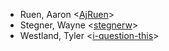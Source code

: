 - Ruen, Aaron <[AjRuen](https://github.com/AjRuen)>
- Stegner, Wayne <[stegnerw](https://github.com/stegnerw)>
- Westland, Tyler <[i-question-this](https://github.com/i-question-this)>

